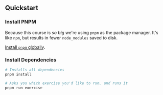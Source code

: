 ## Quickstart

### Install PNPM

Because this course is _so big_ we're using `pnpm` as the package manager. It's like `npm`, but results in fewer `node_modules` saved to disk.

[Install `pnpm` globally](https://pnpm.io/installation).

### Install Dependencies

```sh
# Installs all dependencies
pnpm install

# Asks you which exercise you'd like to run, and runs it
pnpm run exercise
```
